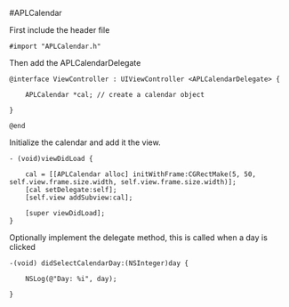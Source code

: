 #APLCalendar

First include the header file

	#import "APLCalendar.h"

Then add the APLCalendarDelegate

	@interface ViewController : UIViewController <APLCalendarDelegate> {
    
	    APLCalendar *cal; // create a calendar object
    
	}

	@end

Initialize the calendar and add it the view.
	
	- (void)viewDidLoad {
	
	    cal = [[APLCalendar alloc] initWithFrame:CGRectMake(5, 50, self.view.frame.size.width, self.view.frame.size.width)];
	    [cal setDelegate:self];
	    [self.view addSubview:cal];
    
	    [super viewDidLoad];
	}

Optionally implement the delegate method, this is called when a day is clicked

	-(void) didSelectCalendarDay:(NSInteger)day {
    
	    NSLog(@"Day: %i", day);

	}
